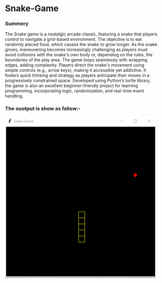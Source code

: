 <h1>
  Snake-Game
</h1>
<h3>
  Summery 
</h3>
<p>
  The Snake game is a nostalgic arcade classic, featuring a snake that players control to navigate a grid-based environment. The objective is to eat randomly placed food, which causes the snake to grow longer. As the snake grows, maneuvering becomes increasingly challenging as players must avoid collisions with the snake's own body or, depending on the rules, the boundaries of the play area. The game loops seamlessly with wrapping edges, adding complexity. Players direct the snake's movement using simple controls (e.g., arrow keys), making it accessible yet addictive. It fosters quick thinking and strategy as players anticipate their moves in a progressively constrained space. Developed using Python’s turtle library, the game is also an excellent beginner-friendly project for learning programming, incorporating logic, randomization, and real-time event handling.
  
</p>
<h3>
  The ouotput is show as fallow:-
</h3>
<img src = "output.png">
